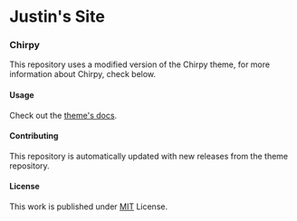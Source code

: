 # Justin's Site






### Chirpy
This repository uses a modified version of the Chirpy theme, for more information about Chirpy, check below.

#### Usage

Check out the [theme's docs](https://github.com/cotes2020/jekyll-theme-chirpy/wiki).

#### Contributing

This repository is automatically updated with new releases from the theme repository.

#### License

This work is published under [MIT][mit] License.

[gem]: https://rubygems.org/gems/jekyll-theme-chirpy
[chirpy]: https://github.com/cotes2020/jekyll-theme-chirpy/
[CD]: https://en.wikipedia.org/wiki/Continuous_deployment
[mit]: https://github.com/cotes2020/chirpy-starter/blob/master/LICENSE

